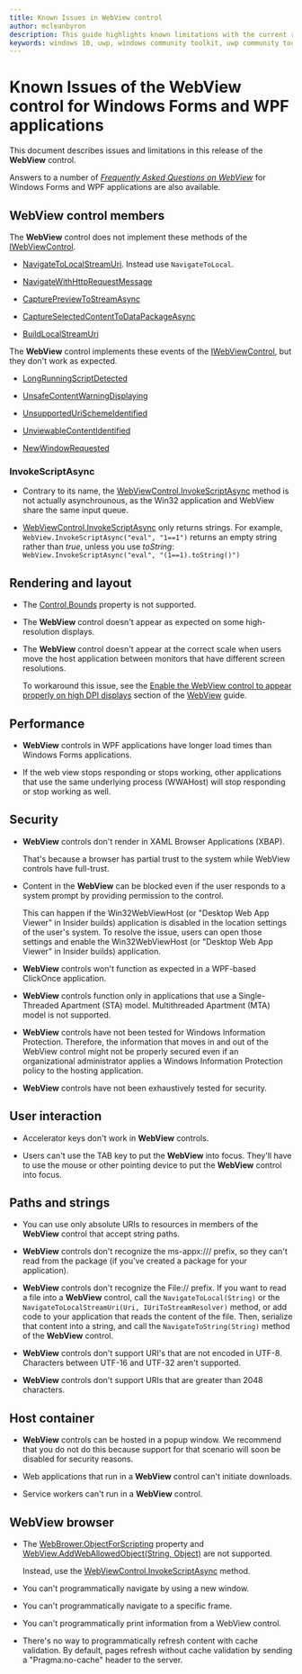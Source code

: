 ```yaml
---
title: Known Issues in WebView control
author: mcleanbyron
description: This guide highlights known limitations with the current release of the WebView control for Windows Forms and WPF applications.
keywords: windows 10, uwp, windows community toolkit, uwp community toolkit, uwp toolkit, WebView, Windows Forms, WPF, known issues, release notes
---
```


# Known Issues of the WebView control for Windows Forms and WPF applications

This document describes issues and limitations in this release of the **WebView** control.

Answers to a number of [*Frequently Asked Questions on WebView*](./WebView.md#frequently-asked-questions-faqs)  for Windows Forms and WPF applications are also available.

## WebView control members

The **WebView** control does not implement these methods of the [IWebViewControl](/uwp/api/windows.web.ui.iwebviewcontrol).

* [NavigateToLocalStreamUri](/uwp/api/windows.web.ui.iwebviewcontrol.navigatetolocalstreamuri). Instead use `NavigateToLocal`.

* [NavigateWithHttpRequestMessage](/uwp/api/windows.web.ui.iwebviewcontrol.navigatewithhttprequestmessage)

* [CapturePreviewToStreamAsync](/uwp/api/windows.web.ui.iwebviewcontrol.capturepreviewtostreamasync)

* [CaptureSelectedContentToDataPackageAsync](/uwp/api/windows.web.ui.iwebviewcontrol.captureselectedcontenttodatapackageasync)

* [BuildLocalStreamUri](/uwp/api/windows.web.ui.iwebviewcontrol.buildlocalstreamuri)

The **WebView** control implements these events of the [IWebViewControl](/uwp/api/windows.web.ui.iwebviewcontrol), but they don't work as expected.

* [LongRunningScriptDetected](/uwp/api/windows.web.ui.iwebviewcontrol.longrunningscriptdetected)

* [UnsafeContentWarningDisplaying](/uwp/api/windows.web.ui.iwebviewcontrol.unsafecontentwarningdisplaying)

* [UnsupportedUriSchemeIdentified](/uwp/api/windows.web.ui.iwebviewcontrol.unsupportedurischemeidentified)

* [UnviewableContentIdentified](/uwp/api/windows.web.ui.iwebviewcontrol.unviewablecontentidentified)

* [NewWindowRequested](/uwp/api/windows.web.ui.iwebviewcontrol.newwindowrequested)

### InvokeScriptAsync

* Contrary to its name, the [WebViewControl.InvokeScriptAsync](/uwp/api/windows.web.ui.interop.webviewcontrol.invokescriptasync) method is not actually asynchrounous, as the Win32 application and WebView share the same input queue.

* [WebViewControl.InvokeScriptAsync](/uwp/api/windows.web.ui.interop.webviewcontrol.invokescriptasync) only returns strings. For example, `WebView.InvokeScriptAsync("eval", "1==1")` returns an empty string rather than *true*, unless you use *toString*:
`WebView.InvokeScriptAsync("eval", "(1==1).toString()")`

## Rendering and layout

* The [Control.Bounds](/dotnet/api/system.windows.forms.control.bounds) property is not supported.

* The **WebView** control doesn't appear as expected on some high-resolution displays.

* The **WebView** control doesn't appear at the correct scale when users move the host application between monitors that have different screen resolutions.

  To workaround this issue, see the [Enable the WebView control to appear properly on high DPI displays](WebView.md#high-dpi) section of the [WebView](WebView.md) guide.


## Performance

* **WebView** controls in WPF applications have longer load times than Windows Forms applications.

* If the web view stops responding or stops working, other applications that use the same underlying process (WWAHost) will stop responding or stop working as well.

## Security

* **WebView** controls don't render in XAML Browser Applications (XBAP).

  That's because a browser has partial trust to the system while WebView controls have full-trust.

* Content in the **WebView** can be blocked even if the user responds to a system prompt by providing permission to the control.

  This can happen if the Win32WebViewHost (or "Desktop Web App Viewer" in Insider builds) application is disabled in the location settings of the user's system. To resolve the issue, users can open those settings and enable the Win32WebViewHost (or "Desktop Web App Viewer" in Insider builds) application.

* **WebView** controls won't function as expected in a WPF-based ClickOnce application.

* **WebView** controls function only in applications that use a Single-Threaded Apartment (STA) model. Multithreaded Apartment (MTA) model is not supported.

* **WebView** controls have not been tested for Windows Information Protection. Therefore, the information that moves in and out of the WebView control might not be properly secured even if an  organizational administrator applies a Windows Information Protection policy to the hosting application.  

* **WebView** controls have not been exhaustively tested for security.

## User interaction

* Accelerator keys don't work in **WebView** controls.

* Users can't use the TAB key to put the **WebView** into focus. They'll have to use the mouse or other pointing device to put the **WebView** control into focus.

## Paths and strings

* You can use only absolute URIs to resources in members of the **WebView** control that accept string paths.

* **WebView** controls don't recognize the ms-appx:/// prefix, so they can't read from the package (if you've created a package for your application).

* **WebView** controls don't recognize the File:// prefix. If you want to read a file into a **WebView** control, call the `NavigateToLocal(String)` or the `NavigateToLocalStreamUri(Uri, IUriToStreamResolver)` method, or add code to your application that reads the content of the file. Then, serialize that content into a string, and call the `NavigateToString(String)` method of the **WebView** control.

* **WebView** controls don't support URI's that are not encoded in UTF-8. Characters between UTF-16 and UTF-32 aren't supported.

* **WebView** controls don't support URIs that are greater than 2048 characters.

## Host container

* **WebView** controls can be hosted in a popup window. We recommend that you do not do this because support for that scenario will soon be disabled for security reasons.

* Web applications that run in a **WebView** control can't initiate downloads.

* Service workers can't run in a **WebView** control.

## WebView browser

* The [WebBrower.ObjectForScripting](/dotnet/api/system.windows.controls.webbrowser.objectforscripting) property and [WebView.AddWebAllowedObject(String, Object)](/uwp/api/windows.ui.xaml.controls.webview.addweballowedobject) are not supported.

  Instead, use the [WebViewControl.InvokeScriptAsync](/uwp/api/windows.web.ui.interop.webviewcontrol.invokescriptasync) method.

* You can't programmatically navigate by using a new window.

* You can't programmatically navigate to a specific frame.

* You can't programmatically print information from a WebView control.

* There's no way to programmatically refresh content with cache validation. By default, pages refresh without cache validation by sending a "Pragma:no-cache" header to the server.
